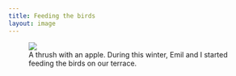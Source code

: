 ```yaml
---
title: Feeding the birds
layout: image
---
```

<figure class="rg:split">
<img src="/img/IMG_0290D.jpg">
<figcaption>A thrush with an apple. During this winter, Emil and I started feeding the birds on our terrace.</figcaption>
</figure>